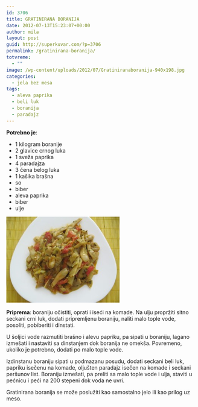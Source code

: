 ```yaml
---
id: 3706
title: GRATINIRANA BORANIJA
date: 2012-07-13T15:23:07+00:00
author: mila
layout: post
guid: http://superkuvar.com/?p=3706
permalink: /gratinirana-boranija/
totvreme:
  - ""
image: /wp-content/uploads/2012/07/Gratiniranaboranija-940x198.jpg
categories:
  - jela bez mesa
tags:
  - aleva paprika
  - beli luk
  - boranija
  - paradajz
---
```

**Potrebno je**:

  * 1 kilogram boranije
  * 2 glavice crnog luka
  * 1 sveža paprika
  * 4 paradajza
  * 3 čena belog luka
  * 1 kašika brašna
  * so
  * biber
  * aleva paprika
  * biber
  * ulje

<img class="alignnone size-medium wp-image-3707" title="Gratiniranaboranija" src="/wp-content/uploads/2012/07/Gratiniranaboranija-e1342103150691-300x228.jpg" alt="" width="300" height="228" /> 

**Priprema**: boraniju očistiti, oprati i iseći na komade. Na ulju propržiti sitno seckani crni luk, dodati pripremljenu boraniju, naliti malo tople vode, posoliti, pobiberiti i dinstati.

U šoljici vode razmutiti brašno i alevu papriku, pa sipati u boraniju, lagano izmešati i nastaviti sa dinstanjem dok boranija ne omekša. Povremeno, ukoliko je potrebno, dodati po malo tople vode.

Izdinstanu boraniju sipati u podmazanu posudu, dodati seckani beli luk, papriku isečenu na komade, oljušten paradajz isečen na komade i seckani peršunov list. Boraniju izmešati, pa preliti sa malo tople vode i ulja, staviti u pećnicu i peći na 200 stepeni dok voda ne uvri.

Gratinirana boranija se može poslužiti kao samostalno jelo ili kao prilog uz meso.